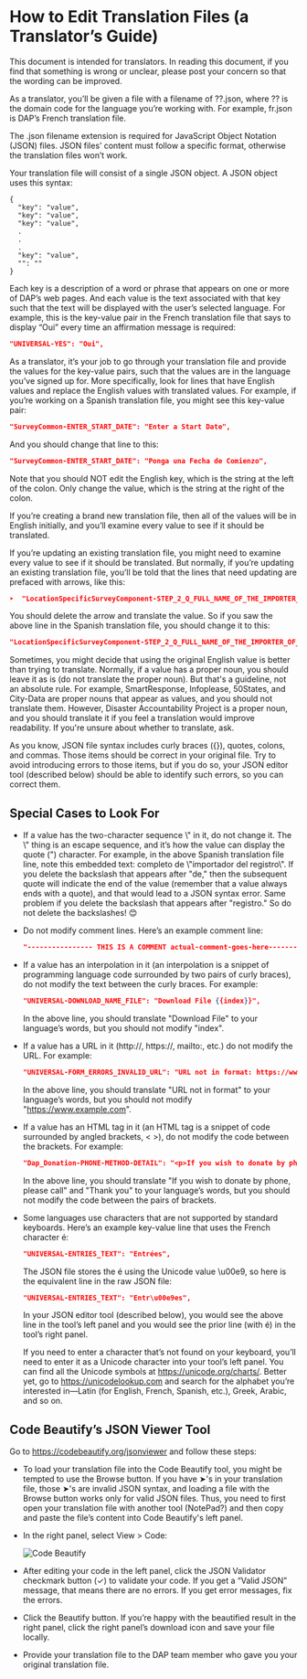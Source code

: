 # How to Edit Translation Files (a Translator’s Guide)

This document is intended for translators. In reading this document, if you find that something is wrong or unclear, please post your concern so that the wording can be improved.

As a translator, you’ll be given a file with a filename of ??.json, where ?? is the domain code for the language you’re working with. For example, fr.json is DAP’s French translation file.

The .json filename extension is required for JavaScript Object Notation (JSON) files. JSON files’ content must follow a specific format, otherwise the translation files won’t work.

Your translation file will consist of a single JSON object. A JSON object uses this syntax:
```
{
  "key": "value",
  "key": "value",
  "key": "value",
  .
  .
  .
  "key": "value",
  "": ""
}  
```
Each key is a description of a word or phrase that appears on one or more of DAP’s web pages. And each value is the text associated with that key such that the text will be displayed with the user’s selected language. For example, this is the key-value pair in the French translation file that says to display “Oui” every time an affirmation message is required:
```json
"UNIVERSAL-YES": "Oui",
```
As a translator, it’s your job to go through your translation file and provide the values for the key-value pairs, such that the values are in the language you’ve signed up for. More specifically, look for lines that have English values and replace the English values with translated values. For example, if you’re working on a Spanish translation file, you might see this key-value pair:
```json
"SurveyCommon-ENTER_START_DATE": "Enter a Start Date",
```
And you should change that line to this:
```json
"SurveyCommon-ENTER_START_DATE": "Ponga una Fecha de Comienzo",
```
Note that you should NOT edit the English key, which is the string at the left of the colon. Only change the value, which is the string at the right of the colon.

If you’re creating a brand new translation file, then all of the values will be in English initially, and you’ll examine every value to see if it should be translated.

If you’re updating an existing translation file, you might need to examine every value to see if it should be translated. But normally, if you’re updating an existing translation file, you’ll be told that the lines that need updating are prefaced with arrows, like this:
```json
➤  "LocationSpecificSurveyComponent-STEP_2_Q_FULL_NAME_OF_THE_IMPORTER_OF_GOODS": "Please list the full name of the \"Importer of Record\" ",
```
You should delete the arrow and translate the value. So if you saw the above line in the Spanish translation file, you should change it to this:
```json
"LocationSpecificSurveyComponent-STEP_2_Q_FULL_NAME_OF_THE_IMPORTER_OF_GOODS": "Por favor, lista el nombre completo de \"importador del registro\" ",
```
Sometimes, you might decide that using the original English value is better than trying to translate. Normally, if a value has a proper noun, you should leave it as is (do not translate the proper noun). But that's a guideline, not an absolute rule. For example, SmartResponse, Infoplease, 50States, and City-Data are proper nouns that appear as values, and you should not translate them. However, Disaster Accountability Project is a proper noun, and you should translate it if you feel a translation would improve readability. If you're unsure about whether to translate, ask.

As you know, JSON file syntax includes curly braces (\{\}), quotes, colons, and commas. Those items should be correct in your original file. Try to avoid introducing errors to those items, but if you do so, your JSON editor tool (described below) should be able to identify such errors, so you can correct them.


## Special Cases to Look For

- If a value has the two-character sequence \\" in it, do not change it. The \\" thing is an escape sequence, and it’s how the value can display the quote (") character. For example, in the above Spanish translation file line, note this embedded text: completo de \\"importador del registro\\". If you delete the backslash that appears after "de," then the subsequent quote will indicate the end of the value (remember that a value always ends with a quote), and that would lead to a JSON syntax error. Same problem if you delete the backslash that appears after "registro." So do not delete the backslashes! 😊

- Do not modify comment lines. Here’s an example comment line:
  ```json
  "---------------- THIS IS A COMMENT actual-comment-goes-here--------": "",
  ```

- If a value has an interpolation in it (an interpolation is a snippet of programming language code surrounded by two pairs of curly braces), do not modify the text between the curly braces. For example:

  ```json
  "UNIVERSAL-DOWNLOAD_NAME_FILE": "Download File {{index}}",
  ```
  In the above line, you should translate "Download File" to your language’s words, but you should not modify "index".

- If a value has a URL in it (http://, https://, mailto:, etc.) do not modify the URL. For example:
  ```json
  "UNIVERSAL-FORM_ERRORS_INVALID_URL": "URL not in format: https://www.example.com/",
  ```
  In the above line, you should translate "URL not in format" to your language’s words, but you should not modify "https://www.example.com".

- If a value has an HTML tag in it (an HTML tag is a snippet of code surrounded by angled brackets, < >), do not modify the code between the brackets. For example:
  ```json
  "Dap_Donation-PHONE-METHOD-DETAIL": "<p>If you wish to donate by phone, please call <a class=\"sr-bold black-text\" href=\"tel:12025563023\">202-556-3023</a>.</p><p>Thank you!</p>",
  ```
  In the above line, you should translate "If you wish to donate by phone, please call" and "Thank you" to your language’s words, but you should not modify the code between the pairs of brackets.

- Some languages use characters that are not supported by standard keyboards. Here’s an example key-value line that uses the French character é:
  ```json
  "UNIVERSAL-ENTRIES_TEXT": "Entrées",
  ```
  The JSON file stores the é using the Unicode value \u00e9, so here is the equivalent line in the raw JSON file:
  ```json
  "UNIVERSAL-ENTRIES_TEXT": "Entr\u00e9es",
  ```
  In your JSON editor tool (described below), you would see the above line in the tool’s left panel and you would see the prior line (with é) in the tool’s right panel.
  
  If you need to enter a character that’s not found on your keyboard, you’ll need to enter it as a Unicode character into your tool’s left panel. You can find all the Unicode symbols at https://unicode.org/charts/. Better yet, go to https://unicodelookup.com and search for the alphabet you’re interested in—Latin (for English, French, Spanish, etc.), Greek, Arabic, and so on.


## Code Beautify’s JSON Viewer Tool

Go to https://codebeautify.org/jsonviewer and follow these steps:
- To load your translation file into the Code Beautify tool, you might be tempted to use the Browse button. If you have ➤'s in your translation file, those ➤'s are invalid JSON syntax, and loading a file with the Browse button works only for valid JSON files. Thus, you need to first open your translation file with another tool (NotePad?) and then copy and paste the file’s content into Code Beautify's left panel.
- In the right panel, select View > Code:

  ![Code Beautify](codeBeautify.png)

- After editing your code in the left panel, click the JSON Validator checkmark button (&check;) to validate your code.
If you get a “Valid JSON” message, that means there are no errors.
If you get error messages, fix the errors.
- Click the Beautify button. If you’re happy with the beautified result in the right panel, click the right panel’s download icon and save your file locally.
- Provide your translation file to the DAP team member who gave you your original translation file.
